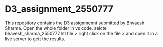 # D3_assignment_2550777
This repository contains the D3 assignmennt submitted by Bhvaesh Sharma.
        Open the whole folder in vs code.
        selcte bhavesh_sharma_2550777.htl file > right click on the file > and open it in a live server to gett the results.
        
        
